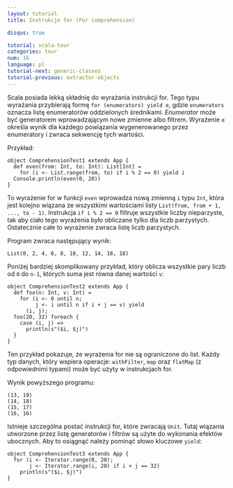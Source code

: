 ```yaml
---
layout: tutorial
title: Instrukcje for (For comprehension)

disqus: true

tutorial: scala-tour
categories: tour
num: 16
language: pl
tutorial-next: generic-classes
tutorial-previous: extractor-objects
---
```


Scala posiada lekką składnię do wyrażania instrukcji for. Tego typu wyrażania przybierają formę `for (enumerators) yield e`, gdzie `enumerators` oznacza listę enumeratorów oddzielonych średnikami. *Enumerator* może być generatorem wprowadzającym nowe zmienne albo filtrem. Wyrażenie `e` określa wynik dla każdego powiązania wygenerowanego przez enumeratory i zwraca sekwencję tych wartości.

Przykład:
 
```tut
object ComprehensionTest1 extends App {
  def even(from: Int, to: Int): List[Int] =
    for (i <- List.range(from, to) if i % 2 == 0) yield i
  Console.println(even(0, 20))
}
```
 
To wyrażenie for w funkcji `even` wprowadza nową zmienną `i` typu `Int`, która jest kolejno wiązana ze wszystkimi wartościami listy `List(from, from + 1, ..., to - 1)`. Instrukcja `if i % 2 == 0` filtruje wszystkie liczby nieparzyste, tak aby ciało tego wyrażenia było obliczane tylko dla liczb parzystych. Ostatecznie całe to wyrażenie zwraca listę liczb parzystych.

Program zwraca następujący wynik:

```
List(0, 2, 4, 6, 8, 10, 12, 14, 16, 18)
```

Poniżej bardziej skomplikowany przykład, który oblicza wszystkie pary liczb od `0` do `n-1`, których suma jest równa danej wartości `v`:
 
```tut
object ComprehensionTest2 extends App {
  def foo(n: Int, v: Int) =
    for (i <- 0 until n;
         j <- i until n if i + j == v) yield
      (i, j);
  foo(20, 32) foreach {
    case (i, j) =>
      println(s"($i, $j)")
  }
}
```
 
Ten przykład pokazuje, że wyrażenia for nie są ograniczone do list. Każdy typ danych, który wspiera operacje: `withFilter`, `map` oraz `flatMap` (z odpowiednimi typami) może być użyty w instrukcjach for.

Wynik powyższego programu:

```
(13, 19)
(14, 18)
(15, 17)
(16, 16)
```

Istnieje szczególna postać instrukcji for, które zwracają `Unit`. Tutaj wiązania utworzone przez listę generatorów i filtrów są użyte do wykonania efektów ubocznych. Aby to osiągnąć należy pominąć słowo kluczowe `yield`:
 
```
object ComprehensionTest3 extends App {
  for (i <- Iterator.range(0, 20);
       j <- Iterator.range(i, 20) if i + j == 32)
    println(s"($i, $j)")
}
```
